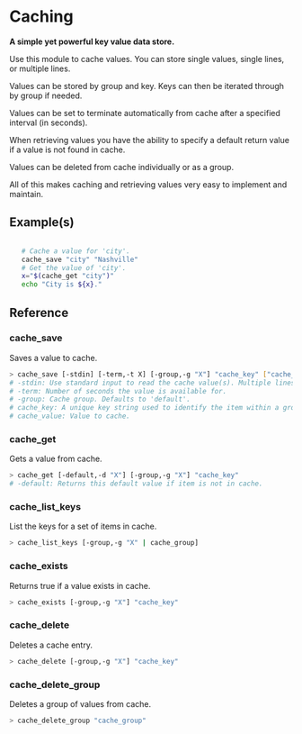 # Caching
**A simple yet powerful key value data store.**

Use this module to cache values. You can store single values, single lines, or multiple lines.

Values can be stored by group and key. Keys can then be iterated through by group if needed.

Values can be set to terminate automatically from cache after a specified interval (in seconds).

When retrieving values you have the ability to specify a default return value if a value is not found in cache.

Values can be deleted from cache individually or as a group.

All of this makes caching and retrieving values very easy to implement and maintain.

## Example(s)
```bash

   # Cache a value for 'city'.
   cache_save "city" "Nashville"
   # Get the value of 'city'.
   x="$(cache_get "city")"
   echo "City is ${x}."
```

## Reference


### cache_save
Saves a value to cache.
```bash
> cache_save [-stdin] [-term,-t X] [-group,-g "X"] "cache_key" ["cache_value"]
# -stdin: Use standard input to read the cache value(s). Multiple lines are supported.
# -term: Number of seconds the value is available for.
# -group: Cache group. Defaults to 'default'.
# cache_key: A unique key string used to identify the item within a group.
# cache_value: Value to cache.
```

### cache_get
Gets a value from cache.
```bash
> cache_get [-default,-d "X"] [-group,-g "X"] "cache_key"
# -default: Returns this default value if item is not in cache.
```

### cache_list_keys
List the keys for a set of items in cache.
```bash
> cache_list_keys [-group,-g "X" | cache_group]
```

### cache_exists
Returns true if a value exists in cache.
```bash
> cache_exists [-group,-g "X"] "cache_key"
```

### cache_delete
Deletes a cache entry.
```bash
> cache_delete [-group,-g "X"] "cache_key"
```

### cache_delete_group
Deletes a group of values from cache.
```bash
> cache_delete_group "cache_group"
```

